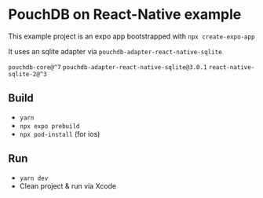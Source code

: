 # PouchDB on React-Native example

This example project is an expo app bootstrapped with `npx create-expo-app`

It uses an sqlite adapter via `pouchdb-adapter-react-native-sqlite`

`pouchdb-core@^7`
`pouchdb-adapter-react-native-sqlite@3.0.1`
`react-native-sqlite-2@^3`

## Build

- `yarn`
- `npx expo prebuild`
- `npx pod-install` (for ios)

## Run

- `yarn dev`
- Clean project & run via Xcode
